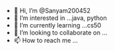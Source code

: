 - 👋 Hi, I’m @Sanyam200452
- 👀 I’m interested in ...java, python
- 🌱 I’m currently learning ...cs50
- 💞️ I’m looking to collaborate on ...
- 📫 How to reach me ...

<!---
Sanyam200452/Sanyam200452 is a ✨ special ✨ repository because its `README.md` (this file) appears on your GitHub profile.
You can click the Preview link to take a look at your changes.
--->
